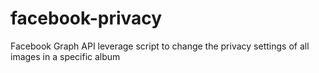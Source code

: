 # facebook-privacy
Facebook Graph API leverage script to change the privacy settings of all images in a specific album 

